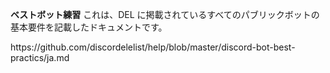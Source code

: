 **ベストボット練習** これは、DEL に掲載されているすべてのパブリックボットの基本要件を記載したドキュメントです。

https\://github.com/discordelelist/help/blob/master/discord-bot-best-practics/ja.md